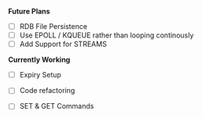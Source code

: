 **Future Plans**
 - [ ] RDB File Persistence
 - [ ] Use EPOLL / KQUEUE rather than looping continously
 - [ ] Add Support for STREAMS

**Currently Working**
 - [ ] Expiry Setup
 - [ ] Code refactoring
 - [ ] SET & GET Commands



